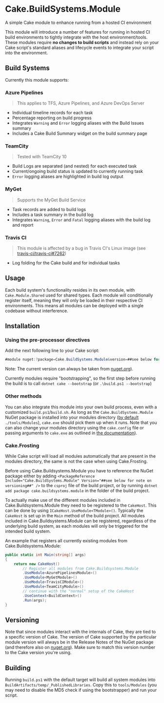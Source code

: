 # Cake.BuildSystems.Module

A simple Cake module to enhance running from a hosted CI environment

This module will introduce a number of features for running in hosted CI build environments to tightly integrate with the host environment/tools. These modules require **no changes to build scripts** and instead rely on your Cake script's standard aliases and lifecycle events to integrate your script into the environment.

## Build Systems

Currently this module supports:

### Azure Pipelines

> This applies to TFS, Azure Pipelines, and Azure DevOps Server

- Individual timeline records for each task
- Percentage reporting on build progress
- Integrates `Warning` and `Error` logging aliases with the Build Issues summary
- Includes a Cake Build Summary widget on the build summary page

### TeamCity

> Tested with TeamCity 10

- Build Logs are separated (and nested) for each executed task
- Current/ongoing build status is updated to currently running task
- `Error` logging aliases are highlighted in build log output

### MyGet

> Supports the MyGet Build Service

- Task records are added to build logs
- Includes a task summary in the build log
- Integrates `Warning`, `Error` and `Fatal` logging aliases with the build log and report 

### Travis CI

> This module is affected by a bug in Travis CI's Linux image (see [travis-ci/travis-ci#7262](https://github.com/travis-ci/travis-ci/issues/7262))

- Log folding for the Cake build and for individual tasks

## Usage

Each build system's functionality resides in its own module, with `Cake.Module.Shared` used for shared types. Each module will conditionally register itself, meaning they will only be loaded in their respective CI environments. This means all modules can be deployed with a single codebase without interference.

## Installation

### Using the pre-processor directives

Add the next following line to your Cake script:

```cs
#module nuget:?package=Cake.BuildSystems.Module&version=##see below for note on versioning##
```

Note: The current version can always be taken from [nuget.org](https://nuget.org/packages/Cake.BuildSystems.Module/)).

Currently modules require "bootstrapping", so the first step before running the build is to call `dotnet cake --bootstrap`
(or `.\build.ps1 --bootstrap`)

### Other methods

You can also integrate this module into your own build process, even with a customized `build.ps1`/`build.sh`. As long as the `Cake.BuildSystems.Module` NuGet package is installed into your modules directory ([by default](https://cakebuild.net/docs/running-builds/configuration/default-configuration-values) `./tools/Modules`), `cake.exe` should pick them up when it runs. Note that you can also change your modules directory using the `cake.config` file or passing arguments to `cake.exe` as outlined in [the documentation](https://cakebuild.net/docs/running-builds/configuration/set-configuration-values)).

### Cake.Frosting

While Cake script will load all modules automatically that are present in the modules directory, the same is not the case when using Cake.Frosting.

Before using Cake.Buildsystems.Module you have to reference the NuGet package either by adding `<PackageReference Include="Cake.BuildSystems.Module" Version="##see below for note on versioning##" />` to the `csproj` file of the build project, or by running `dotnet add package cake.buildsystems.module` in the folder of the build project.

To actually make use of the different modules included in Cake.Buildsystems.Module they need to be registered to the `CakeHost`. This can be done by using `ICakeHost.UseModule<TModule>()`. Typically the `CakeHost` is set up in the `Main` method of the build project. All modules included in Cake.Buildsystems.Module can be registered, regardless of the underlying build system, as each modules will only be triggered for the intended build system.

An example that registers all currently existing modules from Cake.Buildsystems.Module:

```csharp
public static int Main(string[] args)
{
    return new CakeHost()
        // Register all modules from Cake.Buildsystems.Module
        .UseModule<AzurePipelinesModule>()
        .UseModule<MyGetModule>()
        .UseModule<TravisCIModule>()
        .UseModule<TeamCityModule>()
        // continue with the "normal" setup of the CakeHost
        .UseContext<BuildContext>()
        .Run(args);
}
```

## Versioning

Note that since modules interact with the internals of Cake, they are tied to a specific version of Cake. The version of Cake supported by the particular module version will always be in the Release Notes of the NuGet package (and therefore also on [nuget.org](https://nuget.org/packages/Cake.BuildSystems.Module/)). Make sure to match this version number to the Cake version you're using.

## Building

Running `build.ps1` with the default target will build all system modules into `BuildArtifacts/temp/_PublishedLibraries`. Copy this to `tools/Modules` (you may need to  disable the MD5 check if using the bootstrapper) and run your script.